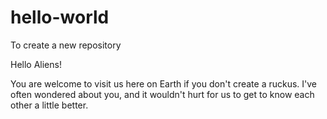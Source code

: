 # hello-world
To create a new repository

Hello Aliens!

You are welcome to visit us here on Earth if you don't create a ruckus.  I've often wondered about you, and it wouldn't hurt for us to get to know each other a little better.
